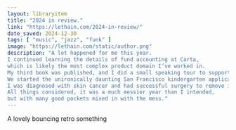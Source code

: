 ```yaml
---
layout: libraryitem
title: "2024 in review."
link: "https://lethain.com/2024-in-review/"
date_saved: 2024-12-30
tags: [ "music", "jazz", "funk" ]
image: "https://lethain.com/static/author.png"
description: "A lot happened for me this year.
I continued learning the details of fund accounting at Carta,
which is likely the most complex product domain I’ve worked in.
My third book was published, and I did a small speaking tour to support it.
We started the unironically daunting San Francisco kindergarten application process.
I was diagnosed with skin cancer and had successful surgery to remove it.
All things considered, it was a much messier year than I intended,
but with many good pockets mixed in with the mess."
---
```


A lovely bouncing retro something